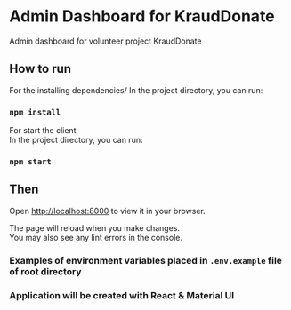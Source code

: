 # Admin Dashboard for KraudDonate

Admin dashboard for volunteer project KraudDonate

## How to run

For the installing dependencies/
In the project directory, you can run:

### `npm install`

For start the client\
In the project directory, you can run:

### `npm start`

## Then

Open [http://localhost:8000](http://localhost:8000) to view it in your browser.

The page will reload when you make changes.\
You may also see any lint errors in the console.

### Examples of environment variables placed in `.env.example` file of root directory

### Application will be created with React & Material UI